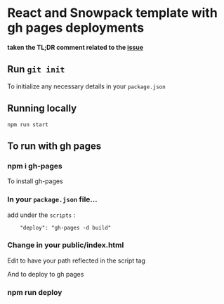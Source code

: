 # React and Snowpack template with gh pages deployments
__taken the TL;DR comment related to the [issue](https://github.com/snowpackjs/snowpack/discussions/2419)__

## Run `git init`
To initialize any necessary details in your `package.json`
## Running locally
`npm run start`


## To run with gh pages

### npm i gh-pages
To install gh-pages

### In your `package.json` file...
add under the `scripts` :
```
    "deploy": "gh-pages -d build"
```
### Change in your public/index.html
Edit to have your path reflected in the script tag


And to deploy to gh pages
### npm run deploy

